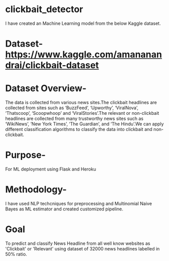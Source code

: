 # clickbait_detector
I have created an Machine Learning model from the below Kaggle dataset.
# Dataset- https://www.kaggle.com/amananandrai/clickbait-dataset
# Dataset Overview-
The data is collected from various news sites.The clickbait headlines are collected from sites such as ‘BuzzFeed’, ‘Upworthy’, ‘ViralNova’, ‘Thatscoop’, ‘Scoopwhoop’ and ‘ViralStories’.The relevant or non-clickbait headlines are collected from many trustworthy news sites such as ‘WikiNews’, ’New York Times’, ‘The Guardian’, and ‘The Hindu’.We can apply different classification algorithms to classify the data into clickbait and non-clickbait.
# Purpose-
For ML deployment using Flask and Heroku
# Methodology-
I have used NLP techcniques for preprocessing and Multinomial Naive Bayes as ML estimator and created customized pipeline. 
# Goal
To predict and classify News Headline from all well know websites as 'Clickbait' or 'Relevant' using dataset of 32000 news headlines labelled in 50% ratio.
